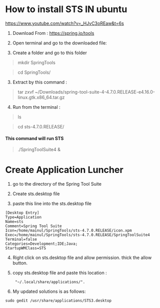 # How to install STS IN ubuntu


https://www.youtube.com/watch?v=_HJvC3oREaw&t=6s


1. Download From : https://spring.io/tools

2. Open terminal and go to the downloaded file:

3. Create a folder and go to this folder

> mkdir SpringTools

> cd SpringTools/

3. Extract by this command : 

> tar zxvf ~/Downloads/spring-tool-suite-4-4.7.0.RELEASE-e4.16.0-linux.gtk.x86_64.tar.gz


4. Run from the terminal :

> ls

> cd sts-4.7.0.RELEASE/

#### This command will run STS

> ./SpringToolSuite4 &



# Create Application Luncher

1. go to the directory of the Spring Tool Suite

2. Create sts.desktop file

3. paste this line into the sts.desktop file

```.desktop
[Desktop Entry]
Type=Application
Name=sts
Comment=Spring Tool Suite
Icon=/home/mainul/SpringTools/sts-4.7.0.RELEASE/icon.xpm
Exec=/home/mainul/SpringTools/sts-4.7.0.RELEASE/SpringToolSuite4
Terminal=false
Categories=Development;IDE;Java;
StartupWMClass=STS

```
4. Right click on sts.desktop file and allow permission. thick the allow button.




5. copy sts.desktop file and paste this location :

		"~/.local/share/applications/".
		
7. My updated solutions is as follows:
```
sudo gedit /usr/share/applications/STS3.desktop
```
